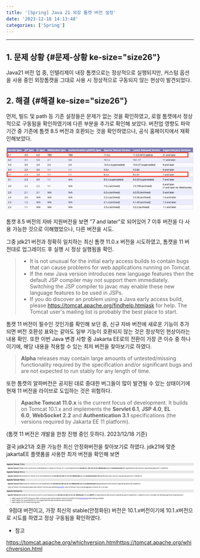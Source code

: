 ```yaml
---
title: '[Spring] Java 21 외장 톰캣 버전 설정'
date: '2023-12-18 14:13:48'
categories: ['Spring']
---
```


------------------------------------------------------------------------

## 1. 문제 상황 {#문제-상황 ke-size="size26"}

Java21 버전 업 중, 인텔리제이 내장 톰캣으로는 정상적으로 실행되지만, 커스텀 옵션을 사용 중인 외장톰캣을 그대로 사용 시 정상적으로 구동되지 않는 현상이 발견되었다.

## 2. 해결 {#해결 ke-size="size26"}

먼저, 빌드 및 path 등 기존 설정들은 문제가 없는 것을 확인하였고, 로컬 톰캣에서 정상적으로 구동됨을 확인하였기에 다른 부분을 추가로 확인해 보았다. 버전업 영향도 파악기간 중 기존에 톰캣 8.5 버전과 호환되는 것을 확인하였으나, 공식 홈페이지에서 재확인해보았다.

![](/images/posts/52/img.png)

톰캣 8.5 버전의 자바 지원버전을 보면 \"7 and later\"로 되어있어 7 이후 버전을 다 사용 가능한 것으로 이해했었으나, 다른 버전을 시도.

그중 jdk21 버전과 정확히 일치하는 최신 톰캣 11.0.x 버전을 시도하였고, 톰캣을 11 버전대로 업그레이드 후 실행 시 정상 실행됨을 확인.

> -   It is not unusual for the initial early access builds to contain bugs that can cause problems for web applications running on Tomcat.
> -   If the new Java version introduces new language features then the default JSP compiler may not support them immediately. Switching the JSP compiler to javac may enable these new language features to be used in JSPs.
> -   If you do discover an problem using a Java early access build, please https://tomcat.apache.org/findhelp.htmlask for help. The Tomcat user\'s mailing list is probably the best place to start.
 

톰캣 11 버전이 필수인 것인가를 확인해 보던 중, 신규 자바 버전에 새로운 기능이 추가되면 버전 호환성 표와는 같아도 일부 기능이 호환되지 않는 것은 정상적인 현상이라는 내용 확인. 또한 이번 Java 변경 사항 중 Jakarta EE로의 전환이 가장 큰 이슈 중 하나이기에, 해당 내용을 적용할 수 있는 최저 버전을 찾아보기로 하였다.

> **Alpha** releases may contain large amounts of untested/missing functionality required by the specification and/or significant bugs and are not expected to run stably for any length of time.
 

또한 톰캣의 알파버전은 공지된 대로 중대한 버그들이 많이 발견될 수 있는 상태이기에 현재 11 버전을 라이브로 도입하는 것은 위험하다.

> **Apache Tomcat 11.0.x** is the current focus of development. It builds on Tomcat 10.1.x and implements the **Servlet 6.1**, **JSP 4.0**, **EL 6.0**, **WebSocket 2.2** and **Authentication 3.1** specifications (the versions required by Jakarta EE 11 platform).

(톰캣 11 버전은 개발을 한창 진행 중인 듯하다. 2023/12/18 기준)
 

결국 jdk21과 호환 가능한 최신 안정화버전을 찾아보기로 하였다. jdk21에 맞춘 jakartaEE 플랫폼을 사용한 최저 버전을 확인해 보면

![](/images/posts/52/스크린샷%202023-12-18%20오후%201.58.13.png)
 
9점대 버전이고, 가장 최신의 stable(안정화된) 버전은 10.1.x버전이기에 10.1.x버전으로 시도를 하였고 정상 구동됨을 확인하였다.
 
- 참고

https://tomcat.apache.org/whichversion.htmlhttps://tomcat.apache.org/whichversion.html
